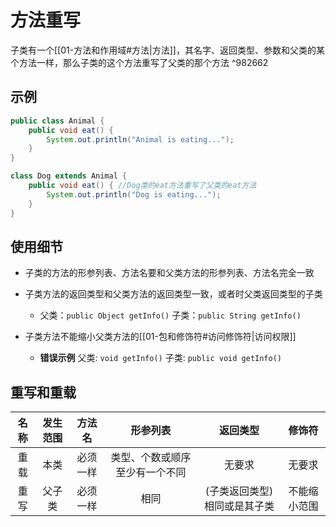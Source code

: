 # 方法重写

 子类有一个[[01-方法和作用域#方法|方法]]，其名字、返回类型、参数和父类的某个方法一样，那么子类的这个方法重写了父类的那个方法 ^982662

## 示例

```Java
public class Animal {
    public void eat() {
        System.out.println("Animal is eating...");
    }
}

class Dog extends Animal {
    public void eat() { //Dog类的eat方法重写了父类的eat方法
        System.out.println("Dog is eating...");
    }
}
```

## 使用细节

- 子类的方法的形参列表、方法名要和父类方法的形参列表、方法名完全一致
- 子类方法的返回类型和父类方法的返回类型一致，或者时父类返回类型的子类
	- 父类：`public Object getInfo()` 子类：`public String getInfo()`

- 子类方法不能缩小父类方法的[[01-包和修饰符#访问修饰符|访问权限]]
	- **错误示例**   父类: `void getInfo()` 子类: `public void getInfo()`

## 重写和重载

| 名称 | 发生范围 |  方法名  |            形参列表            |           返回类型           |    修饰符    |
| :--: | :------: | :------: | :----------------------------: | :--------------------------: | :----------: |
| 重载 |   本类   | 必须一样 | 类型、个数或顺序至少有一个不同 |            无要求            |    无要求    |
| 重写 |  父子类  | 必须一样 |              相同              | (子类返回类型)相同或是其子类 | 不能缩小范围 |

 